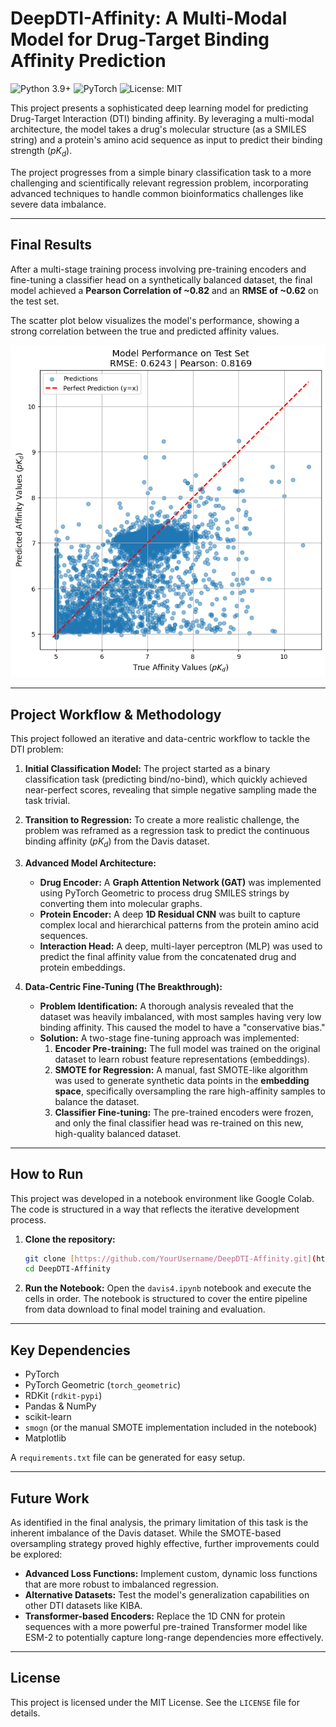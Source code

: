 # DeepDTI-Affinity: A Multi-Modal Model for Drug-Target Binding Affinity Prediction

![Python 3.9+](https://img.shields.io/badge/Python-3.9+-blue.svg)
![PyTorch](https://img.shields.io/badge/PyTorch-2.0+-ee4c2c.svg)
![License: MIT](https://img.shields.io/badge/License-MIT-yellow.svg)

This project presents a sophisticated deep learning model for predicting Drug-Target Interaction (DTI) binding affinity. By leveraging a multi-modal architecture, the model takes a drug's molecular structure (as a SMILES string) and a protein's amino acid sequence as input to predict their binding strength ($pK_d$).

The project progresses from a simple binary classification task to a more challenging and scientifically relevant regression problem, incorporating advanced techniques to handle common bioinformatics challenges like severe data imbalance.

---

## Final Results

After a multi-stage training process involving pre-training encoders and fine-tuning a classifier head on a synthetically balanced dataset, the final model achieved a **Pearson Correlation of ~0.82** and an **RMSE of ~0.62** on the test set.

The scatter plot below visualizes the model's performance, showing a strong correlation between the true and predicted affinity values.

![Final Model Performance](assets/final_result_plot.png)

---

## Project Workflow & Methodology

This project followed an iterative and data-centric workflow to tackle the DTI problem:

1.  **Initial Classification Model:** The project started as a binary classification task (predicting bind/no-bind), which quickly achieved near-perfect scores, revealing that simple negative sampling made the task trivial.

2.  **Transition to Regression:** To create a more realistic challenge, the problem was reframed as a regression task to predict the continuous binding affinity ($pK_d$) from the Davis dataset.

3.  **Advanced Model Architecture:**
    * **Drug Encoder:** A **Graph Attention Network (GAT)** was implemented using PyTorch Geometric to process drug SMILES strings by converting them into molecular graphs.
    * **Protein Encoder:** A deep **1D Residual CNN** was built to capture complex local and hierarchical patterns from the protein amino acid sequences.
    * **Interaction Head:** A deep, multi-layer perceptron (MLP) was used to predict the final affinity value from the concatenated drug and protein embeddings.

4.  **Data-Centric Fine-Tuning (The Breakthrough):**
    * **Problem Identification:** A thorough analysis revealed that the dataset was heavily imbalanced, with most samples having very low binding affinity. This caused the model to have a "conservative bias."
    * **Solution:** A two-stage fine-tuning approach was implemented:
        1.  **Encoder Pre-training:** The full model was trained on the original dataset to learn robust feature representations (embeddings).
        2.  **SMOTE for Regression:** A manual, fast SMOTE-like algorithm was used to generate synthetic data points in the **embedding space**, specifically oversampling the rare high-affinity samples to balance the dataset.
        3.  **Classifier Fine-tuning:** The pre-trained encoders were frozen, and only the final classifier head was re-trained on this new, high-quality balanced dataset.

---

## How to Run

This project was developed in a notebook environment like Google Colab. The code is structured in a way that reflects the iterative development process.

1.  **Clone the repository:**
    ```bash
    git clone [https://github.com/YourUsername/DeepDTI-Affinity.git](https://github.com/YourUsername/DeepDTI-Affinity.git)
    cd DeepDTI-Affinity
    ```
2.  **Run the Notebook:**
    Open the `davis4.ipynb` notebook and execute the cells in order. The notebook is structured to cover the entire pipeline from data download to final model training and evaluation.

---

## Key Dependencies
* PyTorch
* PyTorch Geometric (`torch_geometric`)
* RDKit (`rdkit-pypi`)
* Pandas & NumPy
* scikit-learn
* `smogn` (or the manual SMOTE implementation included in the notebook)
* Matplotlib

A `requirements.txt` file can be generated for easy setup.

---

## Future Work

As identified in the final analysis, the primary limitation of this task is the inherent imbalance of the Davis dataset. While the SMOTE-based oversampling strategy proved highly effective, further improvements could be explored:

* **Advanced Loss Functions:** Implement custom, dynamic loss functions that are more robust to imbalanced regression.
* **Alternative Datasets:** Test the model's generalization capabilities on other DTI datasets like KIBA.
* **Transformer-based Encoders:** Replace the 1D CNN for protein sequences with a more powerful pre-trained Transformer model like ESM-2 to potentially capture long-range dependencies more effectively.

---

## License

This project is licensed under the MIT License. See the `LICENSE` file for details.
